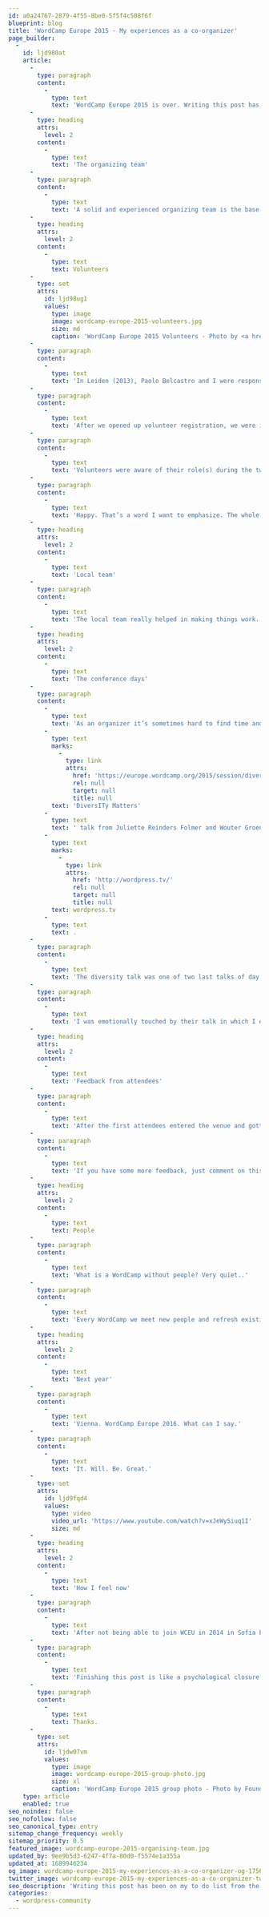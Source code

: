 ```yaml
---
id: a0a24767-2879-4f55-8be0-5f5f4c508f6f
blueprint: blog
title: 'WordCamp Europe 2015 - My experiences as a co-organizer'
page_builder:
  -
    id: ljd980at
    article:
      -
        type: paragraph
        content:
          -
            type: text
            text: 'WordCamp Europe 2015 is over. Writing this post has been on my to do list from the moment I knew I was able to join the organizing team for 2015, so let’s get started and let me tell you more about my experiences.'
      -
        type: heading
        attrs:
          level: 2
        content:
          -
            type: text
            text: 'The organizing team'
      -
        type: paragraph
        content:
          -
            type: text
            text: 'A solid and experienced organizing team is the base for a successful WordCamp. Organizing a WordCamp Europe requires a large team to make sure everything runs as smooth as planned.This years team consisted of the distributed WordCamp Europe team together with the local WordCamp Sevilla team.'
      -
        type: heading
        attrs:
          level: 2
        content:
          -
            type: text
            text: Volunteers
      -
        type: set
        attrs:
          id: ljd98ug1
          values:
            type: image
            image: wordcamp-europe-2015-volunteers.jpg
            size: md
            caption: 'WordCamp Europe 2015 Volunteers - Photo by <a href="https://florianziegler.com/">Florian Ziegler</a>'
      -
        type: paragraph
        content:
          -
            type: text
            text: 'In Leiden (2013), Paolo Belcastro and I were responsible for the volunteers, 50 volunteers that is. This year Luca Sartoni and Rafael Poveda joined me to manage 65 volunteers. During the planning phase, Rafael, Luca and me communicated through weekly meetings on Slack and private messages. Meeting each other before the event felt like we knew each other for years. This resulted in very good understanding of how we work individually and what we could expect from each other during WCEU.'
      -
        type: paragraph
        content:
          -
            type: text
            text: 'After we opened up volunteer registration, we were immediately overwhelmed by the speed and amount of people who wanted to volunteer. This was awesome, as we knew we needed around 70 people to manage all tasks and be sure registration of attendees on day one was not going to slowed down by a shortage of volunteers. For during-the-event communication we used, yes there it is again, Slack. I started a new team and invited all volunteers and the organizing team. Immediately there was interaction between the volunteers, which was great to see! Because of the free WiFi in the venue, people were easy to reach and could use all nice functions of Slack. Well, we just used it to chat, but that sounds nice doesn’t it? It just worked.'
      -
        type: paragraph
        content:
          -
            type: text
            text: 'Volunteers were aware of their role(s) during the two conference days and could use a Volunteer Roles spreadsheet as reference. This was communicated as a Dropbox link through Slack. When briefing started at 7am on Friday, all volunteers knew what to do. THEY TOTALLY ROCKED!! We have had so many pro-active volunteers that, in the case of a question/problem/challenge, we as “managers” were always too late to ask if someone could help. Volunteers just happen to be able to help. Problem solved. Everybody happy.'
      -
        type: paragraph
        content:
          -
            type: text
            text: 'Happy. That’s a word I want to emphasize. The whole organizing team is happy about all the volunteers and how they (or should I say we?) managed to help facilitate such a wonderful event.'
      -
        type: heading
        attrs:
          level: 2
        content:
          -
            type: text
            text: 'Local team'
      -
        type: paragraph
        content:
          -
            type: text
            text: 'The local team really helped in making things work. They knew where to go for diner, what to coolest touristic places were, where to rent bikes to cycle around town and where to find a great location for the WordCamp Europe 2015 after party. Thanks to their knowledge of Sevilla, the local way of doing business and of course the Spanish language, we made it possible for everyone to have good time while in Sevilla, either in the conference areas or outside playing tourist.'
      -
        type: heading
        attrs:
          level: 2
        content:
          -
            type: text
            text: 'The conference days'
      -
        type: paragraph
        content:
          -
            type: text
            text: 'As an organizer it’s sometimes hard to find time and peace to go to a talk an see it from beginning to end. This years WCEU was normal, in which I can say I have only seen two complete talks; Matt’s Q&A and the '
          -
            type: text
            marks:
              -
                type: link
                attrs:
                  href: 'https://europe.wordcamp.org/2015/session/diversity-matters/'
                  rel: null
                  target: null
                  title: null
            text: 'DiversITy Matters'
          -
            type: text
            text: ' talk from Juliette Reinders Folmer and Wouter Groenewold. Check out the other talks on '
          -
            type: text
            marks:
              -
                type: link
                attrs:
                  href: 'http://wordpress.tv/'
                  rel: null
                  target: null
                  title: null
            text: wordpress.tv
          -
            type: text
            text: .
      -
        type: paragraph
        content:
          -
            type: text
            text: 'The diversity talk was one of two last talks of day 2. I joined their talk not just because both speakers are fellow Dutchies, but mainly because I talked to them a lot after the speakers dinner and between sessions, which made me curious to see and hear what they had to tell. From the introduction to the end of the talk I was engaged with both speakers. Juliette is an experienced speaker and together with Wouter she managed to grab the audience attention from the first few sentences. They talked about experiences in the IT industry and Wouter talked about his past. In that past he was bullied a lot. Now he doesn’t want to be ‘victim’ anymore, he wants to show what can be done to feel welcome. Wouter, you rocked on stage!'
      -
        type: paragraph
        content:
          -
            type: text
            text: 'I was emotionally touched by their talk in which I ended up hugging both Wouter and Juliette on stage after their talk to thank them, and to show my appreciation for their very well done talk. Thanks to both of you!'
      -
        type: heading
        attrs:
          level: 2
        content:
          -
            type: text
            text: 'Feedback from attendees'
      -
        type: paragraph
        content:
          -
            type: text
            text: 'After the first attendees entered the venue and gotten their badges, feedback started getting through. All I have heard is positive feedback, telling us how well organized everything was, that the food is great, how good it is to have live translation, that the water taps are refilled often and of course that the WiFi is going on/off/on/off/on/off (hey it’s a conference). This kind of feedback makes organizers fly. We think of a lot of things to make it the best experience for everyone, whether you are a speaker, sponsor, volunteers or ‘just’ an attendee, and what better way to thank us by telling how great everything is.'
      -
        type: paragraph
        content:
          -
            type: text
            text: 'If you have some more feedback, just comment on this post. I love to hear from you.'
      -
        type: heading
        attrs:
          level: 2
        content:
          -
            type: text
            text: People
      -
        type: paragraph
        content:
          -
            type: text
            text: 'What is a WordCamp without people? Very quiet..'
      -
        type: paragraph
        content:
          -
            type: text
            text: 'Every WordCamp we meet new people and refresh existing relations. It doesn’t matter whether you are a junior developer or the head of some mega-big-WordPress company, everybody has an open attitude towards meeting new people and talking with them. That exactly is what makes this community what it is. Language and cultural differences, sexual preference, diet requirements, religion, none of these elements prevent us as a community to connect and cooperate. And with cooperation we help each other to reach our goals.'
      -
        type: heading
        attrs:
          level: 2
        content:
          -
            type: text
            text: 'Next year'
      -
        type: paragraph
        content:
          -
            type: text
            text: 'Vienna. WordCamp Europe 2016. What can I say.'
      -
        type: paragraph
        content:
          -
            type: text
            text: 'It. Will. Be. Great.'
      -
        type: set
        attrs:
          id: ljd9fqd4
          values:
            type: video
            video_url: 'https://www.youtube.com/watch?v=xJeWySiuq1I'
            size: md
      -
        type: heading
        attrs:
          level: 2
        content:
          -
            type: text
            text: 'How I feel now'
      -
        type: paragraph
        content:
          -
            type: text
            text: 'After not being able to join WCEU in 2014 in Sofia because of the first birthday of our daughter, I just had to be at the 2015 edition. Together with my wife, who some of you have met in Sevilla, I arrived on Wednesday before WCEU. From that moment on I lived in a dreamlike phase of happiness and joy. She learned how close we all are in this community and she has had good conversations with a lot of fellow professionals.'
      -
        type: paragraph
        content:
          -
            type: text
            text: 'Finishing this post is like a psychological closure of WCEU 2015. But, since I just can’t delete the #WCEU twitter column in TweetDeck, the feeling of happiness will remain for a few weeks.'
      -
        type: paragraph
        content:
          -
            type: text
            text: Thanks.
      -
        type: set
        attrs:
          id: ljdw07vm
          values:
            type: image
            image: wordcamp-europe-2015-group-photo.jpg
            size: xl
            caption: 'WordCamp Europe 2015 group photo - Photo by Found Art Photography'
    type: article
    enabled: true
seo_noindex: false
seo_nofollow: false
seo_canonical_type: entry
sitemap_change_frequency: weekly
sitemap_priority: 0.5
featured_image: wordcamp-europe-2015-organising-team.jpg
updated_by: 9ee9b5d3-6247-4f7a-80d0-f5574e1a355a
updated_at: 1689946234
og_image: wordcamp-europe-2015-my-experiences-as-a-co-organizer-og-1756580846.png
twitter_image: wordcamp-europe-2015-my-experiences-as-a-co-organizer-twitter-1687812131.png
seo_description: 'Writing this post has been on my to do list from the moment I knew I joined the organizing team for 2015, so let me tell you about my experiences.'
categories:
  - wordpress-community
---
```

